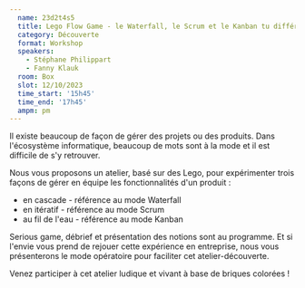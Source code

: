 ```yaml
---
  name: 23d2t4s5
  title: Lego Flow Game - le Waterfall, le Scrum et le Kanban tu différencieras !
  category: Découverte
  format: Workshop
  speakers: 
    - Stéphane Philippart
    - Fanny Klauk
  room: Box
  slot: 12/10/2023
  time_start: '15h45'
  time_end: '17h45'
  ampm: pm
---
```

Il existe beaucoup de façon de gérer des projets ou des produits.
Dans l'écosystème informatique, beaucoup de mots sont à la mode et il est difficile de s'y retrouver.

Nous vous proposons un atelier, basé sur des Lego, pour expérimenter trois façons de gérer en équipe les fonctionnalités d'un produit : 
- en cascade - référence au mode Waterfall
- en itératif - référence au mode Scrum
- au fil de l'eau - référence au mode Kanban

Serious game, débrief et présentation des notions sont au programme.
Et si l'envie vous prend de rejouer cette expérience en entreprise, nous vous présenterons le mode opératoire pour faciliter cet atelier-découverte.

Venez participer à cet atelier ludique et vivant à base de briques colorées !

